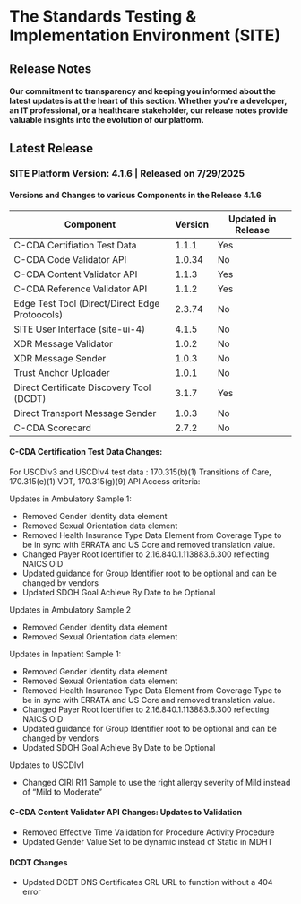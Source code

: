 # The Standards Testing & Implementation Environment (SITE)

## Release Notes

#### Our commitment to transparency and keeping you informed about the latest updates is at the heart of this section. Whether you're a developer, an IT professional, or a healthcare stakeholder, our release notes provide valuable insights into the evolution of our platform.

## Latest Release
### SITE Platform Version: 4.1.6 | Released on 7/29/2025

#### Versions and Changes to various Components in the Release 4.1.6 

| Component                                      | Version | Updated in Release |
|------------------------------------------------|---------|--------------------|
| C-CDA Certifiation Test Data                   | 1.1.1   | Yes                |
| C-CDA Code Validator API                       | 1.0.34  | No                 |
| C-CDA Content Validator API                    | 1.1.3   | Yes                |
| C-CDA Reference Validator API                  | 1.1.2   | Yes                |
| Edge Test Tool (Direct/Direct Edge Protoocols) | 2.3.74  | No                 |
| SITE User Interface (site-ui-4)                | 4.1.5   | No                 |
| XDR Message Validator                          | 1.0.2   | No                 |
| XDR Message Sender                             | 1.0.3   | No                 |
| Trust Anchor Uploader                          | 1.0.1   | No                 |
| Direct Certificate Discovery Tool (DCDT)       | 3.1.7   | Yes                |
| Direct Transport Message Sender                | 1.0.3   | No                 |
| C-CDA Scorecard                                | 2.7.2   | No                 |

#### C-CDA Certification Test Data Changes:
 
For USCDIv3 and USCDIv4 test data :
170.315(b)(1) Transitions of Care, 170.315(e)(1) VDT, 170.315(g)(9) API Access criteria:

Updates in Ambulatory Sample 1:
* Removed Gender Identity data element
* Removed Sexual Orientation data element
* Removed Health Insurance Type Data Element from Coverage Type to be in sync with ERRATA and US Core and removed translation value.
* Changed Payer Root Identifier to 2.16.840.1.113883.6.300 reflecting NAICS OID
* Updated guidance for Group Identifier root to be optional and can be changed by vendors
* Updated SDOH Goal Achieve By Date to be Optional

Updates in Ambulatory Sample 2
* Removed Gender Identity data element
* Removed Sexual Orientation data element

Updates in Inpatient Sample 1:
* Removed Gender Identity data element
* Removed Sexual Orientation data element
* Removed Health Insurance Type Data Element from Coverage Type to be in sync with ERRATA and US Core and removed translation value.
* Changed Payer Root Identifier to 2.16.840.1.113883.6.300 reflecting NAICS OID
* Updated guidance for Group Identifier root to be optional and can be changed by vendors
* Updated SDOH Goal Achieve By Date to be Optional

Updates to USCDIv1
* Changed CIRI R11 Sample to use the right allergy severity of Mild instead of “Mild to Moderate”

#### C-CDA Content Validator API Changes: Updates to Validation
* Removed Effective Time Validation for Procedure Activity Procedure
* Updated Gender Value Set to be dynamic instead of Static in MDHT
 
#### DCDT Changes
* Updated DCDT DNS Certificates CRL URL to function without a 404 error

